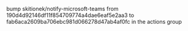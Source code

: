 bump skitionek/notify-microsoft-teams from 190d4d92146df11f854709774a4dae6eaf5e2aa3 to fab6aca2609ba706ebc981d066278d47ab4af0fc in the actions group